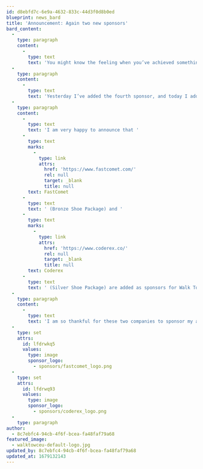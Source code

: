 ```yaml
---
id: d8ebfd7c-6e9a-4632-833c-44d3f0d8b0ed
blueprint: news_bard
title: 'Announcement: Again two new sponsors'
bard_content:
  -
    type: paragraph
    content:
      -
        type: text
        text: 'You might know the feeling when you’ve achieved something, which you thought was never going to happen. Yes, I was (mind the ‘was’) very uncertain if there were going to be companies that wanted to sponsor me.'
  -
    type: paragraph
    content:
      -
        type: text
        text: 'Yesterday I’ve added the fourth sponsor, and today I added the fifth sponsor for Walk To WordCamp Europe. Amazing right?'
  -
    type: paragraph
    content:
      -
        type: text
        text: 'I am very happy to announce that '
      -
        type: text
        marks:
          -
            type: link
            attrs:
              href: 'https://www.fastcomet.com/'
              rel: null
              target: _blank
              title: null
        text: FastComet
      -
        type: text
        text: ' (Bronze Shoe Package) and '
      -
        type: text
        marks:
          -
            type: link
            attrs:
              href: 'https://www.coderex.co/'
              rel: null
              target: _blank
              title: null
        text: Coderex
      -
        type: text
        text: ' (Silver Shoe Package) are added as sponsors for Walk To WordCamp Europe.'
  -
    type: paragraph
    content:
      -
        type: text
        text: 'I am so thankful for these two companies to sponsor my adventure, and help the WordPress community.'
  -
    type: set
    attrs:
      id: lfdrwkq5
      values:
        type: image
        sponsor_logo:
          - sponsors/fastcomet_logo.png
  -
    type: set
    attrs:
      id: lfdrwq93
      values:
        type: image
        sponsor_logo:
          - sponsors/coderex_logo.png
  -
    type: paragraph
author:
  - 8c7ebfc4-94cb-4f6f-bcea-fa48faf79a68
featured_image:
  - walktowceu-default-logo.jpg
updated_by: 8c7ebfc4-94cb-4f6f-bcea-fa48faf79a68
updated_at: 1679132143
---
```

